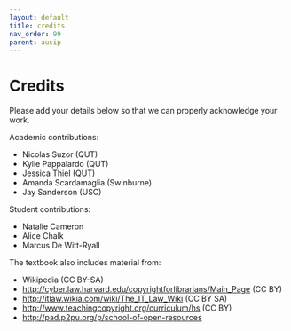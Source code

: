 ```yaml
---
layout: default
title: credits
nav_order: 99
parent: ausip
---
```




# Credits

Please add your details below so that we can properly acknowledge your work.

Academic contributions:

* Nicolas Suzor (QUT)
* Kylie Pappalardo (QUT)
* Jessica Thiel (QUT)
* Amanda Scardamaglia (Swinburne)
* Jay Sanderson (USC)

Student contributions:

  * Natalie Cameron
  * Alice Chalk
  * Marcus De Witt-Ryall

The textbook also includes material from:

* Wikipedia (CC BY-SA)
* http://cyber.law.harvard.edu/copyrightforlibrarians/Main_Page  (CC BY)
* http://itlaw.wikia.com/wiki/The_IT_Law_Wiki  (CC BY SA)
* http://www.teachingcopyright.org/curriculum/hs  (CC BY)
* http://pad.p2pu.org/p/school-of-open-resources

